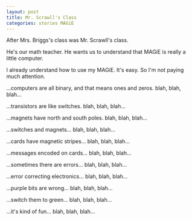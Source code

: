 ```yaml
---
layout: post
title: Mr. Scrawll's Class
categories: stories MAGiE
---
```


After Mrs. Briggs's class was Mr. Scrawll's class.

He's our math teacher. He wants us to understand that MAGiE is really a little computer.

I already understand how to use my MAGiE. It's easy. So I'm not paying much attention.

...computers are all binary, and that means ones and zeros. blah, blah, blah...

...transistors are like switches. blah, blah, blah...

...magnets have north and south poles. blah, blah, blah...

...switches and magnets... blah, blah, blah...

...cards have magnetic stripes... blah, blah, blah...

...messages encoded on cards... blah, blah, blah...

...sometimes there are errors... blah, blah, blah...

...error correcting electronics... blah, blah, blah...

...purple bits are wrong... blah, blah, blah...

...switch them to green... blah, blah, blah...

...it's kind of fun... blah, blah, blah...


